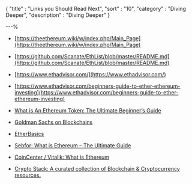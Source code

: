 {
"title"       : "Links you Should Read Next",
"sort"        : "10",
"category"    : "Diving Deeper",
"description" : "Diving Deeper"
}

---%

*  [https://theethereum.wiki/w/index.php/Main_Page](https://theethereum.wiki/w/index.php/Main_Page)

*  [https://github.com/Scanate/EthList/blob/master/README.md](https://github.com/Scanate/EthList/blob/master/README.md)

*  [https://www.ethadvisor.com/](https://www.ethadvisor.com/)

*  [https://www.ethadvisor.com/beginners-guide-to-ether-ethereum-investing](https://www.ethadvisor.com/beginners-guide-to-ether-ethereum-investing)

*  [What is An Ethereum Token: The Ultimate Beginner’s Guide](https://blockgeeks.com/guides/ethereum-token/)

*  [Goldman Sachs on Blockchains](http://www.goldmansachs.com/our-thinking/pages/blockchain/)

*  [EtherBasics](https://etherbasics.com/)

*  [Sebfor: What is Ethereum – The Ultimate Guide](http://sebfor.com/what-is-ethereum-explained/)

*  [CoinCenter / Vitalik: What is Ethereum](https://coincenter.org/entry/what-is-ethereum)

*  [Crypto Stack: A curated collection of Blockchain & Cryptocurrency resources.](https://cryptostack.xyz/)
